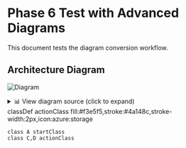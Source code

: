 # Phase 6 Test with Advanced Diagrams

This document tests the diagram conversion workflow.

## Architecture Diagram

![Diagram](.markdown-manager/diagrams/diagram_7ecb48beeb13.png)

<details>
<summary>📊 View diagram source (click to expand)</summary>

```mermaid
architecture-beta
    group api(cloud)[API Layer]
    ![Diagram](.markdown-manager/diagrams/diagram_653f09d423d3.png)

<details>
<summary>📊 View diagram source (click to expand)</summary>

```mermaid
flowchart LR
    A[Start] --> B{Decision}
    B -->|Yes| C[Action 1]
    B -->|No| D[Action 2]
    
    classDef startClass fill:#e1f5fe,stroke:#01579b,stroke-width:2px,icon:aws:compute
    classDef actionClass fill:#f3e5f5,stroke:#4a148c,stroke-width:2px,icon:azure:storage
    
    class A startClass
    class C,D actionClass
```
</details>    classDef actionClass fill:#f3e5f5,stroke:#4a148c,stroke-width:2px,icon:azure:storage
    
    class A startClass
    class C,D actionClass
```